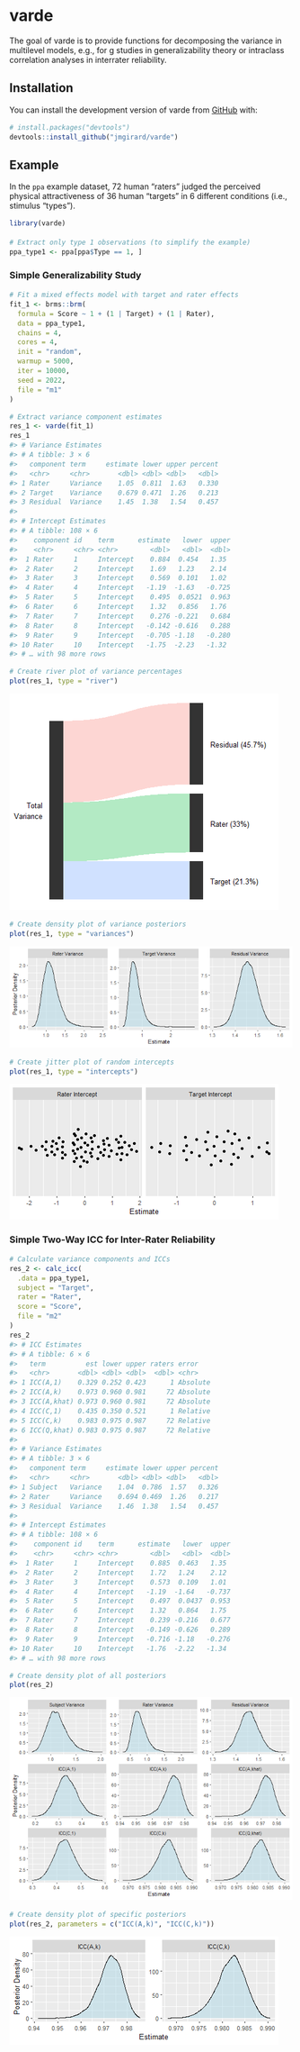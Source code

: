 
<!-- README.md is generated from README.Rmd. Please edit that file -->

# varde

<!-- badges: start -->
<!-- badges: end -->

The goal of varde is to provide functions for decomposing the variance
in multilevel models, e.g., for g studies in generalizability theory or
intraclass correlation analyses in interrater reliability.

## Installation

You can install the development version of varde from
[GitHub](https://github.com/) with:

``` r
# install.packages("devtools")
devtools::install_github("jmgirard/varde")
```

## Example

In the `ppa` example dataset, 72 human “raters” judged the perceived
physical attractiveness of 36 human “targets” in 6 different conditions
(i.e., stimulus “types”).

``` r
library(varde)

# Extract only type 1 observations (to simplify the example)
ppa_type1 <- ppa[ppa$Type == 1, ]
```

### Simple Generalizability Study

``` r
# Fit a mixed effects model with target and rater effects
fit_1 <- brms::brm(
  formula = Score ~ 1 + (1 | Target) + (1 | Rater),
  data = ppa_type1,
  chains = 4,
  cores = 4,
  init = "random",
  warmup = 5000,
  iter = 10000,
  seed = 2022,
  file = "m1"
)
```

``` r
# Extract variance component estimates
res_1 <- varde(fit_1)
res_1
#> # Variance Estimates
#> # A tibble: 3 × 6
#>   component term     estimate lower upper percent
#>   <chr>     <chr>       <dbl> <dbl> <dbl>   <dbl>
#> 1 Rater     Variance    1.05  0.811  1.63   0.330
#> 2 Target    Variance    0.679 0.471  1.26   0.213
#> 3 Residual  Variance    1.45  1.38   1.54   0.457
#> 
#> # Intercept Estimates
#> # A tibble: 108 × 6
#>    component id    term      estimate   lower  upper
#>    <chr>     <chr> <chr>        <dbl>   <dbl>  <dbl>
#>  1 Rater     1     Intercept    0.884  0.454   1.35 
#>  2 Rater     2     Intercept    1.69   1.23    2.14 
#>  3 Rater     3     Intercept    0.569  0.101   1.02 
#>  4 Rater     4     Intercept   -1.19  -1.63   -0.725
#>  5 Rater     5     Intercept    0.495  0.0521  0.963
#>  6 Rater     6     Intercept    1.32   0.856   1.76 
#>  7 Rater     7     Intercept    0.276 -0.221   0.684
#>  8 Rater     8     Intercept   -0.142 -0.616   0.288
#>  9 Rater     9     Intercept   -0.705 -1.18   -0.280
#> 10 Rater     10    Intercept   -1.75  -2.23   -1.32 
#> # … with 98 more rows
```

``` r
# Create river plot of variance percentages
plot(res_1, type = "river")
```

![](man/figures/README-p1a-1.png)<!-- -->

``` r
# Create density plot of variance posteriors
plot(res_1, type = "variances")
```

![](man/figures/README-p1b-1.png)<!-- -->

``` r
# Create jitter plot of random intercepts
plot(res_1, type = "intercepts")
```

![](man/figures/README-p1c-1.png)<!-- -->

### Simple Two-Way ICC for Inter-Rater Reliability

``` r
# Calculate variance components and ICCs
res_2 <- calc_icc(
  .data = ppa_type1, 
  subject = "Target",
  rater = "Rater",
  score = "Score",
  file = "m2"
)
res_2
#> # ICC Estimates
#> # A tibble: 6 × 6
#>   term          est lower upper raters error   
#>   <chr>       <dbl> <dbl> <dbl>  <dbl> <chr>   
#> 1 ICC(A,1)    0.329 0.252 0.423      1 Absolute
#> 2 ICC(A,k)    0.973 0.960 0.981     72 Absolute
#> 3 ICC(A,khat) 0.973 0.960 0.981     72 Absolute
#> 4 ICC(C,1)    0.435 0.350 0.521      1 Relative
#> 5 ICC(C,k)    0.983 0.975 0.987     72 Relative
#> 6 ICC(Q,khat) 0.983 0.975 0.987     72 Relative
#> 
#> # Variance Estimates
#> # A tibble: 3 × 6
#>   component term     estimate lower upper percent
#>   <chr>     <chr>       <dbl> <dbl> <dbl>   <dbl>
#> 1 Subject   Variance    1.04  0.786  1.57   0.326
#> 2 Rater     Variance    0.694 0.469  1.26   0.217
#> 3 Residual  Variance    1.46  1.38   1.54   0.457
#> 
#> # Intercept Estimates
#> # A tibble: 108 × 6
#>    component id    term      estimate   lower  upper
#>    <chr>     <chr> <chr>        <dbl>   <dbl>  <dbl>
#>  1 Rater     1     Intercept    0.885  0.463   1.35 
#>  2 Rater     2     Intercept    1.72   1.24    2.12 
#>  3 Rater     3     Intercept    0.573  0.109   1.01 
#>  4 Rater     4     Intercept   -1.19  -1.64   -0.737
#>  5 Rater     5     Intercept    0.497  0.0437  0.953
#>  6 Rater     6     Intercept    1.32   0.864   1.75 
#>  7 Rater     7     Intercept    0.239 -0.216   0.677
#>  8 Rater     8     Intercept   -0.149 -0.626   0.289
#>  9 Rater     9     Intercept   -0.716 -1.18   -0.276
#> 10 Rater     10    Intercept   -1.76  -2.22   -1.34 
#> # … with 98 more rows
```

``` r
# Create density plot of all posteriors
plot(res_2)
```

![](man/figures/README-p2a-1.png)<!-- -->

``` r
# Create density plot of specific posteriors
plot(res_2, parameters = c("ICC(A,k)", "ICC(C,k)"))
```

![](man/figures/README-p2b-1.png)<!-- -->
